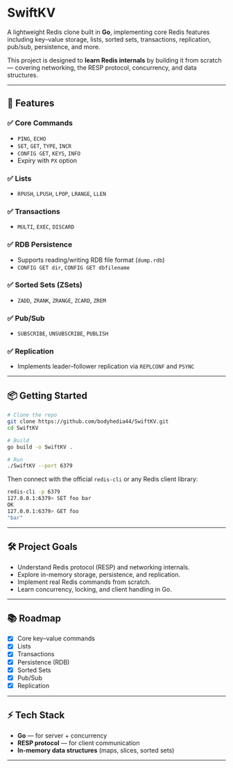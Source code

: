 # SwiftKV
A lightweight Redis clone built in **Go**, implementing core Redis features including key–value storage, lists, sorted sets, transactions, replication, pub/sub, persistence, and more.

This project is designed to **learn Redis internals** by building it from scratch — covering networking, the RESP protocol, concurrency, and data structures.

---

## 🚀 Features

### ✅ Core Commands

* `PING`, `ECHO`
* `SET`, `GET`, `TYPE`, `INCR`
* `CONFIG GET`, `KEYS`, `INFO`
* Expiry with `PX` option

### ✅ Lists

* `RPUSH`, `LPUSH`, `LPOP`, `LRANGE`, `LLEN`

### ✅ Transactions

* `MULTI`, `EXEC`, `DISCARD`

### ✅ RDB Persistence

* Supports reading/writing RDB file format (`dump.rdb`)
* `CONFIG GET dir`, `CONFIG GET dbfilename`

### ✅ Sorted Sets (ZSets)

* `ZADD`, `ZRANK`, `ZRANGE`, `ZCARD`, `ZREM`

### ✅ Pub/Sub

* `SUBSCRIBE`, `UNSUBSCRIBE`, `PUBLISH`

### ✅ Replication

* Implements leader–follower replication via `REPLCONF` and `PSYNC`

---

## 📦 Getting Started

```bash
# Clone the repo
git clone https://github.com/bodyhedia44/SwiftKV.git
cd SwiftKV

# Build
go build -o SwiftKV .

# Run
./SwiftKV --port 6379
```

Then connect with the official `redis-cli` or any Redis client library:

```bash
redis-cli -p 6379
127.0.0.1:6379> SET foo bar
OK
127.0.0.1:6379> GET foo
"bar"
```

---

## 🛠 Project Goals

* Understand Redis protocol (RESP) and networking internals.
* Explore in-memory storage, persistence, and replication.
* Implement real Redis commands from scratch.
* Learn concurrency, locking, and client handling in Go.

---

## 📚 Roadmap

* [x] Core key–value commands
* [x] Lists
* [x] Transactions
* [x] Persistence (RDB)
* [x] Sorted Sets
* [x] Pub/Sub
* [x] Replication
---

## ⚡ Tech Stack

* **Go** — for server + concurrency
* **RESP protocol** — for client communication
* **In-memory data structures** (maps, slices, sorted sets)

---

